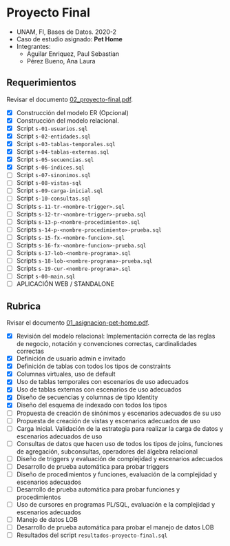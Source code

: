 #  Proyecto Final

- UNAM, FI, Bases de Datos. 2020-2
- Caso de estudio asignado: **Pet Home**
- Integrantes:
  - Aguilar Enriquez, Paul Sebastian
  - Pérez Bueno, Ana Laura

## Requerimientos

Revisar el documento [02_proyecto-final.pdf](./02_proyecto-final.pdf).

- [x] Construcción del modelo ER (Opcional)
- [x] Construcción del modelo relacional.
- [x] Script `s-01-usuarios.sql`
- [x] Script `s-02-entidades.sql`
- [x] Script `s-03-tablas-temporales.sql`
- [x] Script `s-04-tablas-externas.sql`
- [x] Script `s-05-secuencias.sql`
- [x] Script `s-06-índices.sql`
- [ ] Script `s-07-sinonimos.sql`
- [ ] Script `s-08-vistas-sql`
- [ ] Script `s-09-carga-inicial.sql`
- [ ] Script `s-10-consultas.sql`
- [ ] Scripts `s-11-tr-<nombre-trigger>.sql`
- [ ] Scripts `s-12-tr-<nombre-trigger>-prueba.sql`
- [ ] Scripts `s-13-p-<nombre-procedimiento>.sql`
- [ ] Scripts `s-14-p-<nombre-procedimiento>-prueba.sql`
- [ ] Scripts `s-15-fx-<nombre-funcion>.sql`
- [ ] Scripts `s-16-fx-<nombre-funcion>-prueba.sql`
- [ ] Scripts `s-17-lob-<nombre-programa>.sql`
- [ ] Scripts `s-18-lob-<nombre-programa>-prueba.sql`
- [ ] Scripts `s-19-cur-<nombre-programa>.sql`
- [ ] Script `s-00-main.sql`
- [ ] APLICACIÓN WEB / STANDALONE

## Rubrica

Rvisar el documento [01_asignacion-pet-home.pdf](./01_asignacion-pet-home.pdf).

- [x] Revisión del modelo relacional: Implementación correcta de las reglas de
  negocio, notación y convenciones correctas, cardinalidades correctas
- [x] Definición de usuario admin e invitado
- [x] Definición de tablas con todos los tipos de constraints
- [x] Columnas virtuales, uso de default
- [x] Uso de tablas temporales con escenarios de uso adecuados
- [x] Uso de tablas externas con escenarios de uso adecuados
- [x] Diseño de secuencias y columnas de tipo Identity
- [x] Diseño del esquema de indexado con todos los tipos
- [ ] Propuesta de creación de sinónimos y escenarios adecuados de su uso
- [ ] Propuesta de creación de vistas y escenarios adecuados de uso
- [ ] Carga Inicial. Validación de la estrategia para realizar la carga de
  datos y escenarios adecuados de uso
- [ ] Consultas de datos que hacen uso de todos los tipos de joins, funciones de
  agregación, subconsultas, operadores del álgebra relacional
- [ ] Diseño de triggers y evaluación de complejidad y escenarios adecuados
- [ ] Desarrollo de prueba automática para probar triggers
- [ ] Diseño de procedimientos y funciones, evaluación de la complejidad y
  escenarios adecuados
- [ ] Desarrollo de prueba automática para probar funciones y procedimientos
- [ ] Uso de cursores en programas PL/SQL, evaluación e la complejidad y
  escenarios adecuados
- [ ] Manejo de datos LOB
- [ ] Desarrollo de prueba automática para probar el manejo de datos LOB
- [ ] Resultados del script `resultados-proyecto-final.sql`

